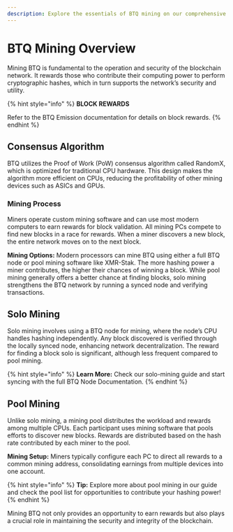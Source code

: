 ```yaml
---
description: Explore the essentials of BTQ mining on our comprehensive overview page.
---
```


# BTQ Mining Overview

Mining BTQ is fundamental to the operation and security of the blockchain network. It rewards those who contribute their computing power to perform cryptographic hashes, which in turn supports the network’s security and utility.

{% hint style="info" %}
**BLOCK REWARDS**

Refer to the BTQ Emission documentation for details on block rewards.
{% endhint %}

## **Consensus Algorithm**

BTQ utilizes the Proof of Work (PoW) consensus algorithm called RandomX, which is optimized for traditional CPU hardware. This design makes the algorithm more efficient on CPUs, reducing the profitability of other mining devices such as ASICs and GPUs.

### **Mining Process**

Miners operate custom mining software and can use most modern computers to earn rewards for block validation. All mining PCs compete to find new blocks in a race for rewards. When a miner discovers a new block, the entire network moves on to the next block.

**Mining Options:** Modern processors can mine BTQ using either a full BTQ node or pool mining software like XMR-Stak. The more hashing power a miner contributes, the higher their chances of winning a block. While pool mining generally offers a better chance at finding blocks, solo mining strengthens the BTQ network by running a synced node and verifying transactions.

## **Solo Mining**

Solo mining involves using a BTQ node for mining, where the node’s CPU handles hashing independently. Any block discovered is verified through the locally synced node, enhancing network decentralization. The reward for finding a block solo is significant, although less frequent compared to pool mining.

{% hint style="info" %}
**Learn More:** Check our solo-mining guide and start syncing with the full BTQ Node Documentation.
{% endhint %}

## **Pool Mining**

Unlike solo mining, a mining pool distributes the workload and rewards among multiple CPUs. Each participant uses mining software that pools efforts to discover new blocks. Rewards are distributed based on the hash rate contributed by each miner to the pool.

**Mining Setup:** Miners typically configure each PC to direct all rewards to a common mining address, consolidating earnings from multiple devices into one account.

{% hint style="info" %}
**Tip:** Explore more about pool mining in our guide and check the pool list for opportunities to contribute your hashing power!
{% endhint %}

Mining BTQ not only provides an opportunity to earn rewards but also plays a crucial role in maintaining the security and integrity of the blockchain.
